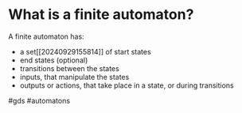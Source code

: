 # What is a finite automaton? 
A finite automaton has:
- a set[[20240929155814]] of start states
- end states (optional)
- transitions between the states
- inputs, that manipulate the states
- outputs or actions, that take place in a state, or during transitions

#gds #automatons